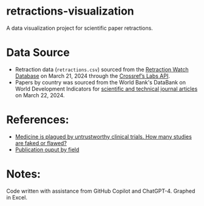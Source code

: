 # retractions-visualization
A data visualization project for scientific paper retractions.

# Data Source
* Retraction data (`retractions.csv`) sourced from the [Retraction Watch Database](http://retractiondatabase.org/RetractionSearch.aspx?) on March 21, 2024 through the [Crossref’s Labs API](https://www.crossref.org/blog/news-crossref-and-retraction-watch/).
* Papers by country was sourced from the World Bank's DataBank on World Development Indicators for [scientific and technical journal articles](https://databank.worldbank.org/reports.aspx?dsid=2&series=IP.JRN.ARTC.SC#) on March 22, 2024.

# References:
* [Medicine is plagued by untrustworthy clinical trials. How many studies are faked or flawed?](https://www.nature.com/articles/d41586-023-02299-w)
* [Publication ouput by field](https://ncses.nsf.gov/pubs/nsb20206/publication-output-by-field-of-science)

# Notes:
Code written with assistance from GitHub Copilot and ChatGPT-4. Graphed in Excel.

